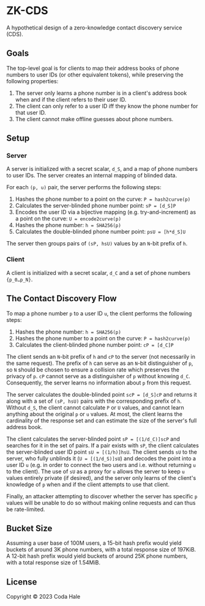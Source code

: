 # ZK-CDS

 A hypothetical design of a zero-knowledge contact discovery service (CDS).

## Goals

 The top-level goal is for clients to map their address books of phone numbers to user IDs (or
 other equivalent tokens), while preserving the following properties:

1. The server only learns a phone number is in a client's address book when and if the client
   refers to their user ID.
2. The client can only refer to a user ID iff they know the phone number for that user ID.
3. The client cannot make offline guesses about phone numbers.

## Setup

### Server

 A server is initialized with a secret scalar, `d_S`, and a map of phone numbers to user IDs. The
 server creates an internal mapping of blinded data.

 For each `(p, u)` pair, the server performs the following steps:

1. Hashes the phone number to a point on the curve: `P = hash2curve(p)`
2. Calculates the server-blinded phone number point: `sP = [d_S]P`
3. Encodes the user ID via a bijective mapping (e.g. try-and-increment) as a point on the curve:
   `U = encode2curve(p)`
4. Hashes the phone number: `h = SHA256(p)`
5. Calculates the double-blinded phone number point: `psU = [h*d_S]U`

 The server then groups pairs of `(sP, hsU)` values by an `N`-bit prefix of `h`.

### Client

A client is initialized with a secret scalar, `d_C` and a set of phone numbers `{p_0…p_N}`.

## The Contact Discovery Flow

To map a phone number `p` to a user ID `u`, the client performs the following steps:

1. Hashes the phone number: `h = SHA256(p)`
2. Hashes the phone number to a point on the curve: `P = hash2curve(p)`
3. Calculates the client-blinded phone number point: `cP = [d_C]P`

The client sends an `N`-bit prefix of `h` and `cP` to the server (not necessarily in the same
request). The prefix of `h` can serve as an `N`-bit distinguisher of `p`, so `N` should be chosen to
ensure a collision rate which preserves the privacy of `p`. `cP` cannot serve as a distinguisher of
`p` without knowing `d_C`. Consequently, the server learns no information about `p` from this
request.

The server calculates the double-blinded point `scP = [d_S]cP` and returns it along with a set of
`(sP, hsU)` pairs with the corresponding prefix of `h`. Without `d_S`, the client cannot calculate
`P` or `U` values, and cannot learn anything about the original `p` or `u` values. At most, the
client learns the cardinality of the response set and can estimate the size of the server's full
address book.

The client calculates the server-blinded point `sP = [(1/d_C)]scP` and searches for it in the set
of pairs. If a pair exists with `sP`, the client calculates the server-blinded user ID point
`sU = [(1/h)]hsU`. The client sends `sU` to the server, who fully unblinds it (`U = [(1/d_S)]sU`)
and decodes the point into a user ID `u` (e.g. in order to connect the two users and i.e. without
returning `u` to the client). The use of `sU` as a proxy for `u` allows the server to keep `u`
values entirely private (if desired), and the server only learns of the client's knowledge of `p`
when and if the client attempts to use that client.

Finally, an attacker attempting to discover whether the server has specific `p` values will be
unable to do so without making online requests and can thus be rate-limited.

## Bucket Size

Assuming a user base of 100M users, a 15-bit hash prefix would yield buckets of around 3K phone
numbers, with a total response size of 197KiB. A 12-bit hash prefix would yield buckets of around
25K phone numbers, with a total response size of 1.54MiB.

## License

Copyright © 2023 Coda Hale
